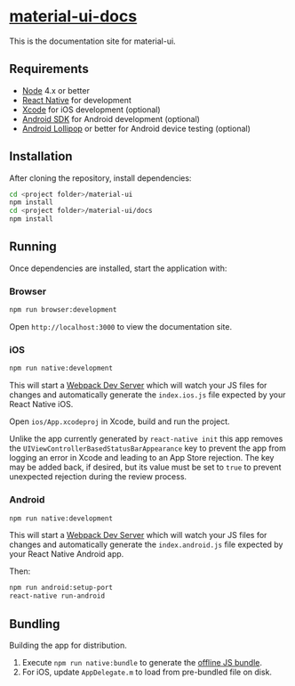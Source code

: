 # [material-ui-docs](http://callemall.github.io/material-ui/)

This is the documentation site for material-ui.

## Requirements

- [Node](https://nodejs.org) 4.x or better
- [React Native](http://facebook.github.io/react-native/docs/getting-started.html) for development
- [Xcode](https://developer.apple.com/xcode/) for iOS development (optional)
- [Android SDK](https://developer.android.com/sdk/) for Android development (optional)
- [Android Lollipop](https://www.android.com/versions/lollipop-5-0/) or better for Android device testing (optional)

## Installation
After cloning the repository, install dependencies:
```sh
cd <project folder>/material-ui
npm install
cd <project folder>/material-ui/docs
npm install
```

## Running

Once dependencies are installed, start the application with:

### Browser

```sh
npm run browser:development
```

Open `http://localhost:3000` to view the documentation site.

### iOS

```sh
npm run native:development
```

This will start a [Webpack Dev Server](https://github.com/webpack/webpack-dev-server) which will watch your JS files for changes and automatically generate the `index.ios.js` file expected by your React Native iOS.

Open `ios/App.xcodeproj` in Xcode, build and run the project.

Unlike the app currently generated by `react-native init` this app removes the `UIViewControllerBasedStatusBarAppearance` key to prevent the app from logging an error in Xcode and leading to an App Store rejection. The key may be added back, if desired, but its value must be set to `true` to prevent unexpected rejection during the review process.

### Android

```sh
npm run native:development
```

This will start a [Webpack Dev Server](https://github.com/webpack/webpack-dev-server) which will watch your JS files for changes and automatically generate the `index.android.js` file expected by your React Native Android app.

Then:

```sh
npm run android:setup-port
react-native run-android
```

## Bundling

Building the app for distribution.

1. Execute `npm run native:bundle` to generate the [offline JS bundle](https://facebook.github.io/react-native/docs/running-on-device-ios.html#using-offline-bundle).
2. For iOS, update `AppDelegate.m` to load from pre-bundled file on disk.
